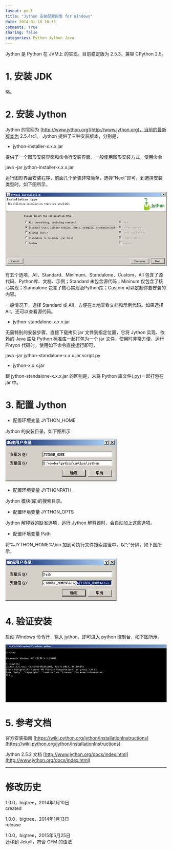 ```yaml
---
layout: post
title: "Jython 安装配置指南 for Windows"
date: 2014-01-10 10:33
comments: true
sharing: false
categories: Python Jython Java
---
```

Jython 是 Python 在 JVM上 的实现。目前稳定版为 2.5.3，兼容 CPython 2.5。


# 1. 安装 JDK

略。

# 2. 安装 Jython

Jython 的官网为 [http://www.jython.org](http://www.jython.org)，当前的最新版本为 2.5.4rc1。
Jython 提供了三种安装版本，分别是，

* jython-installer-x.x.x.jar

提供了一个图形安装界面和命令行安装界面，一般使用图形安装方式，使用命令

java -jar jython-installer-x.x.x.jar

运行图形界面安装程序，前面几个步骤非常简单，选择“Next”即可，到选择安装类型时，如下图所示，

![Jython安装类型选择](/resources/img/2014-01-10-windowsxia-jythonan-zhuang-zhi-nan/install_type.png)

有五个选项，All、Standard、Minimum、Standalone、Custom，All 包含了源代码、Python库、文档、示例；Standard 未包含源代码；Mininum 仅包含了核心实现；Standalone 包含了核心实现及Python库；Custom 可以定制你要安装的内容。

一般情况下，选择 Standard 或 All，方便在本地查看文档和示例代码。如果选择 All，还可以查看源代码。

* jython-standalone-x.x.x.jar

无需特别的安装步骤，直接下载拷贝 jar 文件到指定位置，它将 Jython 实现、依赖的 Java 库及 Python
标准库一起打包为一个 jar 文件，使用时非常方便，运行 Phtyon 代码时，使用如下命令直接运行即可，

java -jar jython-standalone-x.x.x.jar script.py

* jython-x.x.x.jar

跟 jython-standalone-x.x.x.jar 的区别是，未将 Python 库文件(.py)一起打包在 jar 中。

# 3. 配置 Jython

* 配置环境变量 JYTHON_HOME

Jython 的安装目录，如下图所示

![Jythoh Home](/resources/img/2014-01-10-windowsxia-jythonan-zhuang-zhi-nan/jython_home.png)

* 配置环境变量 JYTHONPATH

Jython 模块(库)的搜索目录。

* 配置环境变量 JYTHON_OPTS

Jython 解释器的缺省选项，运行 Jython 解释器时，会自动加上这些选项。

* 配置环境变量 Path

将%JYTHON_HOME%\bin 加到可执行文件搜索路径中，以“;”分隔，如下图所示，

![Executable Path](/resources/img/2014-01-10-windowsxia-jythonan-zhuang-zhi-nan/jython_path.png)

# 4. 验证安装

启动 Windows 命令行，输入 jython，即可进入 python 控制台，如下图所示，

![Jython Console](/resources/img/2014-01-10-windowsxia-jythonan-zhuang-zhi-nan/console.png)

# 5. 参考文档

官方安装指南 [https://wiki.python.org/jython/InstallationInstructions](https://wiki.python.org/jython/InstallationInstructions)

Jython 2.5.2 文档 [http://www.jython.org/docs/index.html](http://www.jython.org/docs/index.html)

- - -

# 修改历史
1.0.0，bigtree，2014年1月10日  
created  

1.0.0，bigtree，2014年1月13日  
release

1.0.0，bigtree，2015年5月25日  
迁移到 Jekyll，符合 GFM 的语法

